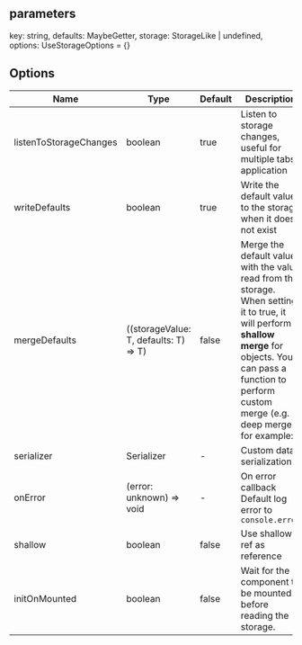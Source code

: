 ## parameters
key: string,
defaults: MaybeGetter<T>,
storage: StorageLike | undefined,
options: UseStorageOptions<T> = {}

## Options
| Name | Type | Default | Description |
----|----|----|----
| listenToStorageChanges | boolean | true | Listen to storage changes, useful for multiple tabs application |
| writeDefaults | boolean | true | Write the default value to the storage when it does not exist |
| mergeDefaults | ((storageValue: T, defaults: T) => T) | false | Merge the default value with the value read from the storage.<br>When setting it to true, it will perform a **shallow merge** for objects. You can pass a function to perform custom merge (e.g. deep merge), for example: |
| serializer | Serializer<T> | - | Custom data serialization |
| onError | (error: unknown) => void | - | On error callback<br>Default log error to `console.error` |
| shallow | boolean | false | Use shallow ref as reference |
| initOnMounted | boolean | false | Wait for the component to be mounted before reading the storage. |
